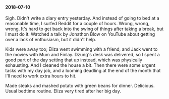 #### 2018-07-10

Sigh. Didn't write a diary entry yesterday. And instead of going to bed at a reasonable time, I surfed Reddit for a couple of hours. Wrong, wrong, wrong. It's hard to get back into the swing of things after taking a break, but I must do it. Watched a talk by Jonathon Blow on YouTube about getting over a lack of enthusiasm, but it didn't help.

Kids were away too; Eliza went swimming with a friend, and Jack went to the movies with Mum and Finlay. Dzung's desk was delivered, so I spent a good part of the day setting that up instead, which was physically exhausting. And I cleaned the house a bit. Then there were some urgent tasks with my day job, and a looming deadling at the end of the month that I'll need to work extra hours to hit.

Made steaks and mashed potato with green beans for dinner. Delicious. Usual bedtime routine. Eliza very tired after her big day.